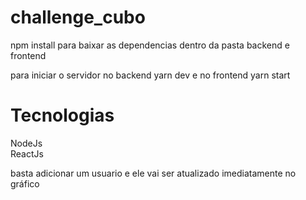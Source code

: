# challenge_cubo

npm install para baixar as dependencias dentro da pasta backend e frontend

para iniciar o servidor no backend yarn dev e no frontend yarn start

<h1>Tecnologias</h1>

NodeJs<br>
ReactJs<br>

basta adicionar um usuario e ele vai ser atualizado imediatamente no gráfico 
